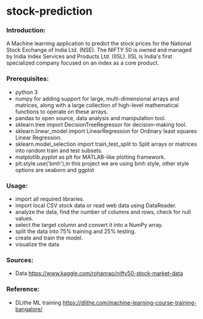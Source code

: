 # stock-prediction

### Introduction: 
A Machine learning application to predict the stock prices for the National Stock Exchange of India Ltd. (NSE).
The NIFTY 50 is owned and managed by India Index Services and Products Ltd. (IISL). IISL is India's first specialized company focused on an index as a core product.

### Prerequisites:
- python 3 
- numpy for adding support for large, multi-dimensional arrays and matrices, along with a large collection of high-level mathematical functions to operate on these arrays. 
- pandas to open source, data analysis and manipulation tool. 
- sklearn.tree import DecisionTreeRegressor for decision-making tool. 
- sklearn.linear_model import LinearRegression for Ordinary least squares Linear Regression.
- sklearn.model_selection import train_test_split to Split arrays or matrices into random train and test subsets.
- matplotlib.pyplot as plt for MATLAB-like plotting framework.
- plt.style.use('bmh'),in this project we are using bmh style, other style options are seaborn and ggplot

### Usage:
- import all required libraries.
- import local CSV stock data or read web data using DataReader.
- analyze the data, find the number of columns and rows, check for null values.
- select the target column and convert it into a NumPy array.
- split the data into 75% training and 25% testing.
- create and train the model.
- visualize the data

### Sources:
  - Data https://www.kaggle.com/rohanrao/nifty50-stock-market-data
  
### Reference:
- DLithe ML training https://dlithe.com/machine-learning-course-training-bangalore/
